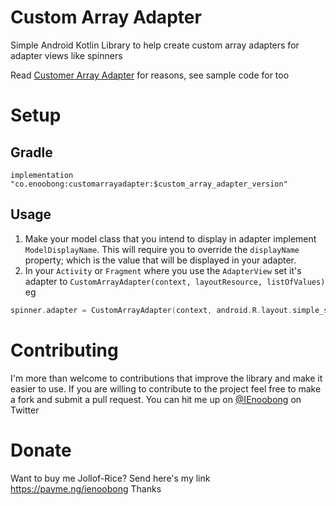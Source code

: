 # Custom Array Adapter

Simple Android Kotlin Library to help create custom array adapters for adapter views like spinners

Read [Customer Array Adapter](https://android.jlelse.eu/creating-custom-array-adapters-in-android-a-better-way-dc492c89512https://android.jlelse.eu/creating-custom-array-adapters-in-android-a-better-way-dc492c89512) for reasons, see sample code for too

# Setup

## Gradle
```
implementation "co.enoobong:customarrayadapter:$custom_array_adapter_version"
```

## Usage
1. Make your model class that you intend to display in adapter implement `ModelDisplayName`. This will require you to override the `displayName` property; which is the value that will be displayed in your adapter.
2. In your `Activity` or `Fragment` where you use the `AdapterView` set it's adapter to `CustomArrayAdapter(context, layoutResource, listOfValues)` eg

```kotlin
spinner.adapter = CustomArrayAdapter(context, android.R.layout.simple_spinner_item, values = listOfValues)
```

# Contributing


I'm more than welcome to contributions that improve the library and make it easier to use.
If you are willing to contribute to the project feel free to make a fork and submit a pull request.
You can hit me up on [@IEnoobong](http://twitter.com/IEnoobong) on Twitter

# Donate

Want to buy me Jollof-Rice? Send here's my link https://payme.ng/ienoobong Thanks
